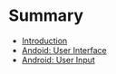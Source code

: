 # Summary

* [Introduction](README.md)
* [Andoid: User Interface](andoid-user-interface.md)
* [Android: User Input](android-user-input.md)

